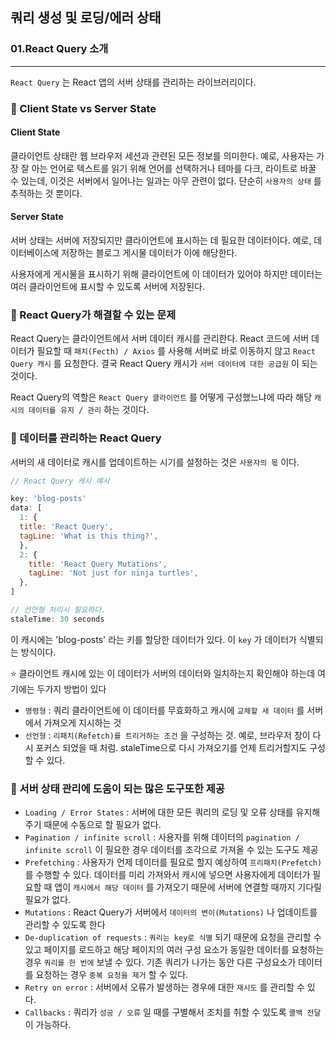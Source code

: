 ## 쿼리 생성 및 로딩/에러 상태
### 01.React Query 소개
---------------------------------------------

`React Query` 는 React 앱의 서버 상태를 관리하는 라이브러리이다.

### 📌 Client State vs Server State

#### Client State

클라이언트 상태란 웹 브라우저 세션과 관련된 모든 정보를 의미한다.
예로, 사용자는 가장 잘 아는 언어로 텍스트를 읽기 위해 언어를 선택하거나
테마를 다크, 라이트로 바꿀 수 있는데, 이것은 서버에서 일어나는 일과는 아무 관련이 없다.
단순히 `사용자의 상태` 를 추적하는 것 뿐이다.

#### Server State

서버 상태는 서버에 저장되지만
클라이언트에 표시하는 데 필요한 데이터이다.
예로, 데이터베이스에 저장하는 블로그 게시물 데이터가 이에 해당한다.

사용자에게 게시물을 표시하기 위해 클라이언트에 이 데이터가 있어야 하지만
데이터는 여러 클라이언트에 표시할 수 있도록 서버에 저장된다.

### 📌 React Query가 해결할 수 있는 문제

React Query는 클라이언트에서 서버 데이터 캐시를 관리한다.
React 코드에 서버 데이터가 필요할 때 
`패치(Fecth) / Axios` 를 사용해 서버로 바로 이동하지 않고 `React Query 캐시` 를 요청한다.
결국 React Query 캐시가 `서버 데이터에 대한 공급원` 이 되는것이다.

React Query의 역할은 
`React Query 클라이언트` 를 어떻게 구성했느냐에 따라 해당 `캐시의 데이터를 유지 / 관리` 하는 것이다.

 ### 📌 데이터를 관리하는 React Query
 
 서버의 새 데이터로 캐시를 업데이트하는 시기를 설정하는 것은 `사용자의 몫` 이다.
 
```js
// React Query 캐시 예시

key: 'blog-posts'
data: [
  1: {
  title: 'React Query',
  tagLine: 'What is this thing?',
  },
  2: {
    title: 'React Query Mutations',
    tagLine: 'Not just for ninja turtles',
  },
]

// 선언형 처리시 필요하다.
staleTime: 30 seconds
```

이 캐시에는 'blog-posts' 라는 키를 할당한 데이터가 있다.
이 `key` 가 데이터가 식별되는 방식이다.

⭐️ 클라이언트 캐시에 있는 이 데이터가 서버의 데이터와 일치하는지 확인해야 하는데
여기에는 두가지 방법이 있다

- `명령형` : 쿼리 클라이언트에 이 데이터를 무효화하고 캐시에 `교체할 새 데이터` 를 서버에서 가져오게 지시하는 것
- `선언형` : `리패치(Refetch)를 트리거하는 조건` 을 구성하는 것. 예로, 브라우저 창이 다시 포커스 되었을 때 처럼. staleTime으로 다시 가져오기를 언제 트리거할지도 구성할 수 있다.

### 📌 서버 상태 관리에 도움이 되는 많은 도구또한 제공

- `Loading / Error States` : 서버에 대한 모든 쿼리의 로딩 및 오류 상태를 유지해주기 때문에 수동으로 할 필요가 없다.
- `Pagination / infinite scroll` : 사용자를 위해 데이터의 `pagination / infinite scroll` 이 필요한 경우 데이터를 조각으로 가져올 수 있는 도구도 제공
- `Prefetching` : 사용자가 언제 데이터를 필요로 할지 예상하여 `프리패치(Prefetch)` 를 수행할 수 있다. 데이터를 미리 가져와서 캐시에 넣으면 사용자에게 데이터가 필요할 때 앱이 `캐시에서 해당 데이터` 를 가져오기 때문에 서버에 연결할 때까지 기다릴 필요가 없다.
- `Mutations` : React Query가 서버에서 `데이터의 변이(Mutations)` 나 업데이트를 관리할 수 있도록 한다
- `De-duplication of requests` : `쿼리는 key로 식별` 되기 때문에 요청을 관리할 수 있고 페이지를 로드하고 해당 페이지의 여러 구성 요소가 동일한 데이터를 요청하는 경우 `쿼리를 한 번에` 보낼 수 있다. 기존 쿼리가 나가는 동안 다른 구성요소가 데이터를 요청하는 경우 `중복 요청을 제거` 할 수 있다.
- `Retry on error` : 서버에서 오류가 발생하는 경우에 대한 `재시도` 를 관리할 수 있다.
- `Callbacks` : 쿼리가 `성공 / 오류` 일 때를 구별해서 조치를 취할 수 있도록 `콜백 전달` 이 가능하다.